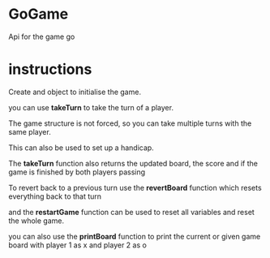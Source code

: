 # GoGame
Api for the game go
# instructions
Create and object to initialise the game.

you can use **takeTurn** to take the turn of a player.

The game structure is not forced, so you can take multiple turns with the same player.

This can also be used to set up a handicap.

The **takeTurn** function also returns the updated board, the score and if the game is finished by both players passing

To revert back to a previous turn use the **revertBoard** function which resets everything back to that turn

and the **restartGame** function can be used to reset all variables and reset the whole game.

you can also use the **printBoard** function to print the current or given game board with player 1 as x and player 2 as o
